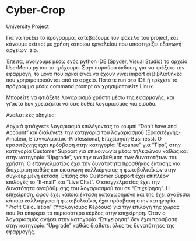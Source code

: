# Cyber-Crop
University Project

Για να τρέξει το πρόγραμμα, κατεβάζουμε τον φάκελο του project, και κάνουμε extract με χρήση κάποιου εργαλείου που υποστηρίζει εξαγωγή αρχείων .zip.

Έπειτα, ανοίγουμε μέσω ενός python IDE (Spyder, Visual Studio) το αρχείο UserMenu.py και το τρέχουμε. Στην παρούσα έκδοση, για να τρέξετε την εφαρμογή, το μόνο που αρκεί είναι να έχουν γίνει import οι βιβλιοθήκες που χρησιμοποιούνται από το αρχείο. Πατάτε run στο IDE ή τρέχετε το πρόγραμμα μέσω command prompt αν χρησιμοποιείτε Linux. 

Μπορείτε να φτιάξετε λογαριασμό χρήστη μέσω της εφαρμογής, και γι’αυτό δεν χρειάζεται να σας δοθεί λογαριασμός για είσοδο.


Αναλυτικές οδηγίες:

Αρχικά φτιάχνετε λογαριασμό επιλέγοντας το κουμπί “Don’t have and Account” και διαλέγετε την κατηγορία του λογαριασμού (Ερασιτέχνης-Amateur, Επαγγελματίας-Professional, Επιχείρηση-Business). Ο ερασιτέχνης έχει πρόσβαση στην κατηγορία “Expanse” για “Tips”, στην κατηγορία Customer Support για επικοινωνία μέσω τηλεφώνου καθώς και στην κατηγορία “Upgrade”, για την αναβάθμιση των δυνατοτήτων του χρήστη. Ο επαγγελματίας έχει την δυνατότητα προσθήκης έκτασης για διαχείριση καθώς και εισαγωγή καλλιέργειας ή φωτοβολταϊκών στην συγκεκριμένη έκταση. Επίσης στο Customer Support έχει επιπλέον επιλογές το “E-mail” και “Live Chat”. Ο επαγγελματίας έχει την δυνατότητα αναβάθμισης του λογαριασμού του σε “Επιχείρηση”. Η επιχείρηση, αφού έχει κάποια έκταση καταχωρημένη και της έχει αναθέσει κάποια καλλιέργεια ή φωτοβολταϊκά, έχει πρόσβαση στην κατηγορία “Profit Calculation” (Υπολογισμός Κέρδους) για την επιλογή της χώρας που θα επιφέρει το περισσότερο κέρδος στην επιχείρηση. Όταν ο λογαριασμός ανήκει στην κατηγορία “Επιχείρηση” δεν έχει πρόσβαση στην κατηγορία “Upgrade” καθώς διαθέτει όλες τις δυνατότητες της εφαρμογής.
